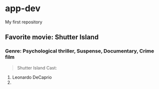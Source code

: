 # app-dev
My first repository
## Favorite movie: Shutter Island
### Genre: Psychological thriller, Suspense, Documentary, Crime film
> Shutter Island Cast:
1. Leonardo DeCaprio
2. 
